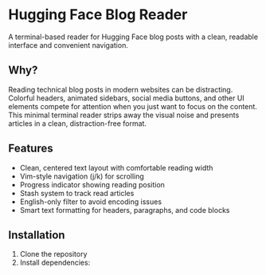 # Hugging Face Blog Reader

A terminal-based reader for Hugging Face blog posts with a clean, readable interface and convenient navigation.

## Why?

Reading technical blog posts in modern websites can be distracting. Colorful headers, animated sidebars, social media buttons, and other UI elements compete for attention when you just want to focus on the content. This minimal terminal reader strips away the visual noise and presents articles in a clean, distraction-free format.

## Features

- Clean, centered text layout with comfortable reading width
- Vim-style navigation (j/k) for scrolling
- Progress indicator showing reading position
- Stash system to track read articles
- English-only filter to avoid encoding issues
- Smart text formatting for headers, paragraphs, and code blocks

## Installation

1. Clone the repository
2. Install dependencies: 
